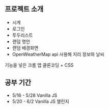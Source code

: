 ## 프로젝트 소개
- 시계
- 로그인
- 투두리스트
- 랜덤 명언
- 랜덤 배경화면
- OpenWeatherMap api 사용해 지리 정보와 날씨

기능을 넣은 크롬 앱 클론코딩 + CSS

## 공부 기간
- 5/16 - 5/28 Vanilla JS  
- 5/20 - 6/2 Vanilla JS 챌린지
